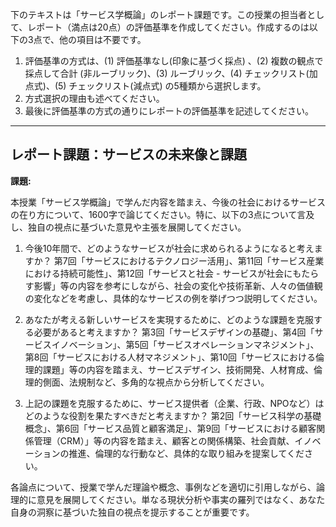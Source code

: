 下のテキストは「サービス学概論」のレポート課題です。この授業の担当者として、レポート（満点は20点）の評価基準を作成してください。作成するのは以下の3点で、他の項目は不要です。

1. 評価基準の方式は、(1) 評価基準なし(印象に基づく採点) 、(2) 複数の観点で採点して合計  (非ルーブリック)、(3) ルーブリック、(4) チェックリスト(加点式)、(5) チェックリスト(減点式) の5種類から選択します。
2. 方式選択の理由も述べてください。
3. 最後に評価基準の方式の通りにレポートの評価基準を記述してください。

---------------------------------------
## レポート課題：サービスの未来像と課題

**課題:**

本授業「サービス学概論」で学んだ内容を踏まえ、今後の社会におけるサービスの在り方について、1600字で論じてください。特に、以下の3点について言及し、独自の視点に基づいた意見や主張を展開してください。

1. 今後10年間で、どのようなサービスが社会に求められるようになると考えますか？  第7回「サービスにおけるテクノロジー活用」、第11回「サービス産業における持続可能性」、第12回「サービスと社会 - サービスが社会にもたらす影響」等の内容を参考にしながら、社会の変化や技術革新、人々の価値観の変化などを考慮し、具体的なサービスの例を挙げつつ説明してください。


2.  あなたが考える新しいサービスを実現するために、どのような課題を克服する必要があると考えますか？ 第3回「サービスデザインの基礎」、第4回「サービスイノベーション」、第5回「サービスオペレーションマネジメント」、第8回「サービスにおける人材マネジメント」、第10回「サービスにおける倫理的課題」等の内容を踏まえ、サービスデザイン、技術開発、人材育成、倫理的側面、法規制など、多角的な視点から分析してください。


3.  上記の課題を克服するために、サービス提供者（企業、行政、NPOなど）はどのような役割を果たすべきだと考えますか？ 第2回「サービス科学の基礎概念」、第6回「サービス品質と顧客満足」、第9回「サービスにおける顧客関係管理（CRM）」等の内容を踏まえ、顧客との関係構築、社会貢献、イノベーションの推進、倫理的な行動など、具体的な取り組みを提案してください。


各論点について、授業で学んだ理論や概念、事例などを適切に引用しながら、論理的に意見を展開してください。単なる現状分析や事実の羅列ではなく、あなた自身の洞察に基づいた独自の視点を提示することが重要です。


